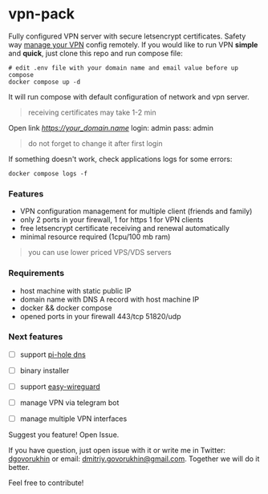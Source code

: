 # vpn-pack

  

Fully configured VPN server with secure letsencrypt certificates. Safety way [manage your VPN](https://github.com/ngoduykhanh/wireguard-ui) config remotely.
If you would like to run VPN **simple** and **quick**, just clone this repo and run compose file:
 
```
# edit .env file with your domain name and email value before up compose
docker compose up -d
```

It will run compose with default configuration of network and vpn server. 
> receiving certificates may take 1-2 min

Open link *https://your_domain.name*
login: admin 
pass: admin
> do not forget to change it after first login

If something doesn't work, check applications logs for some errors:
```
docker compose logs -f
```

### Features
- VPN configuration management for multiple client (friends and family)
- only 2 ports in your firewall, 1 for https 1 for VPN clients
- free letsencrypt certificate receiving and renewal automatically
 - minimal resource required  (1cpu/100 mb ram)
> you can use lower priced VPS/VDS servers

### Requirements

- host machine with static public IP
- domain name with DNS A record with host machine IP
- docker && docker compose
- opened ports in your firewall 443/tcp 51820/udp
  
### Next features

- [ ] support [pi-hole dns](https://pi-hole.net/)
- [ ] binary installer
- [ ] support [easy-wireguard ](https://github.com/WeeJeWel/wg-easy)
- [ ] manage VPN via telegram bot
- [ ] manage multiple VPN interfaces
  

Suggest you feature! Open Issue.

If you have question, just open issue with it or write me in Twitter: [dgovorukhin](https://twitter.com/dgovorukhin) or email: dmitriy.govorukhin@gmail.com.
Together we will do it better.

Feel free to contribute!